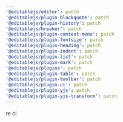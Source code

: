 ```yaml
---
'@editablejs/editor': patch
'@editablejs/plugin-blockquote': patch
'@editablejs/plugin-history': patch
'@editablejs/breaker': patch
'@editablejs/plugin-context-menu': patch
'@editablejs/plugin-fontsize': patch
'@editablejs/plugin-heading': patch
'@editablejs/plugin-indent': patch
'@editablejs/plugin-list': patch
'@editablejs/plugin-mark': patch
'@editablejs/plugins': patch
'@editablejs/plugin-table': patch
'@editablejs/plugin-toolbar': patch
'@editablejs/plugin-ui': patch
'@editablejs/plugin-yjs': patch
'@editablejs/plugin-yjs-transform': patch
---
```


re ci
